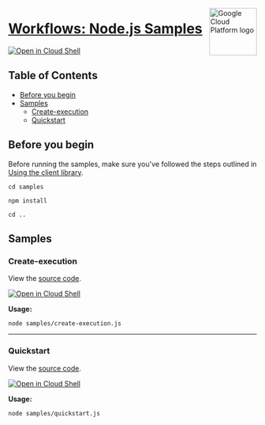 [//]: # "This README.md file is auto-generated, all changes to this file will be lost."
[//]: # "To regenerate it, use `python -m synthtool`."
<img src="https://avatars2.githubusercontent.com/u/2810941?v=3&s=96" alt="Google Cloud Platform logo" title="Google Cloud Platform" align="right" height="96" width="96"/>

# [Workflows: Node.js Samples](https://github.com/googleapis/nodejs-workflows)

[![Open in Cloud Shell][shell_img]][shell_link]



## Table of Contents

* [Before you begin](#before-you-begin)
* [Samples](#samples)
  * [Create-execution](#create-execution)
  * [Quickstart](#quickstart)

## Before you begin

Before running the samples, make sure you've followed the steps outlined in
[Using the client library](https://github.com/googleapis/nodejs-workflows#using-the-client-library).

`cd samples`

`npm install`

`cd ..`

## Samples



### Create-execution

View the [source code](https://github.com/googleapis/nodejs-workflows/blob/main/samples/create-execution.js).

[![Open in Cloud Shell][shell_img]](https://console.cloud.google.com/cloudshell/open?git_repo=https://github.com/googleapis/nodejs-workflows&page=editor&open_in_editor=samples/create-execution.js,samples/README.md)

__Usage:__


`node samples/create-execution.js`


-----




### Quickstart

View the [source code](https://github.com/googleapis/nodejs-workflows/blob/main/samples/quickstart.js).

[![Open in Cloud Shell][shell_img]](https://console.cloud.google.com/cloudshell/open?git_repo=https://github.com/googleapis/nodejs-workflows&page=editor&open_in_editor=samples/quickstart.js,samples/README.md)

__Usage:__


`node samples/quickstart.js`






[shell_img]: https://gstatic.com/cloudssh/images/open-btn.png
[shell_link]: https://console.cloud.google.com/cloudshell/open?git_repo=https://github.com/googleapis/nodejs-workflows&page=editor&open_in_editor=samples/README.md
[product-docs]: https://cloud.google.com/workflows/docs/

